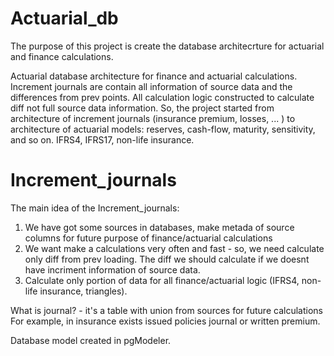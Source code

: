 # Actuarial_db 
The purpose of this project is create the database architecrture for actuarial and finance calculations. 

Actuarial database architecture for finance and actuarial calculations. Increment journals are contain all information of source data and the differences from prev points. All calculation logic constructed to calculate diff not full source data information. So, the project started from architecture of increment journals (insurance premium, losses, ... ) to architecture of actuarial models: reserves, cash-flow, maturity, sensitivity, and so on. IFRS4, IFRS17, non-life insurance.

# Increment_journals
The main idea of the Increment_journals:
1.  We have got some sources in databases, make metada of source columns for future purpose of finance/actuarial calculations
2.  We want make a calculations very often and fast - so, we need calculate only diff from prev loading. The diff we should calculate if we doesnt have incriment information of source data.
3.  Calculate only portion of data for all finance/actuarial logic (IFRS4, non-life insurance, triangles). 

What is journal? - it's a table with union from sources for future calculations
For example, in insurance exists issued policies journal or written premium.

Database model created in pgModeler. 
